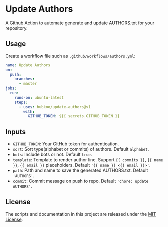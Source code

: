 # Update Authors

A Github Action to automate generate and update AUTHORS.txt for your repository.

## Usage

Create a workflow file such as `.github/workflows/authors.yml`:

```yml
name: Update Authors
on:
  push:
    branches:
      - master
jobs:
  run:
    runs-on: ubuntu-latest
    steps:
      - uses: bubkoo/update-authors@v1
        with:
          GITHUB_TOKEN: ${{ secrets.GITHUB_TOKEN }}
```

## Inputs

- `GITHUB_TOKEN`: Your GitHub token for authentication.
- `sort`: Sort type(alphabet or commits) of authors. Default `alphabet`.
- `bots`: Include bots or not. Default `true`.
- `template`: Template to render author line. Support `{{ commits }}`, `{{ name }}`, `{{ email }}` placeholders. Default `'{{ name }} <{{ email }}>'`.
- `path`: Path and name to save the generated AUTHORS.txt. Default `'AUTHORS'`.
- `commit`: Commit message on push to repo. Default `'chore: update AUTHORS'`.

## License

The scripts and documentation in this project are released under the [MIT License](LICENSE).
